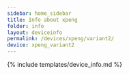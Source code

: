 ```yaml
---
sidebar: home_sidebar
title: Info about xpeng
folder: info
layout: deviceinfo
permalink: /devices/xpeng/variant2/
device: xpeng_variant2
---
```

{% include templates/device_info.md %}
